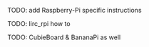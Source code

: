 ﻿TODO: add Raspberry-Pi specific instructions

TODO: lirc_rpi how to

TODO: CubieBoard & BananaPi as well